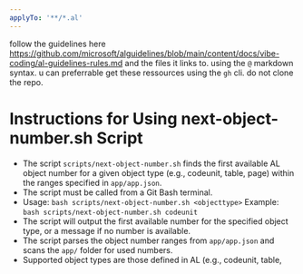 ```yaml
---
applyTo: '**/*.al'
---
```


follow the guidelines here https://github.com/microsoft/alguidelines/blob/main/content/docs/vibe-coding/al-guidelines-rules.md and the files it links to. using the `@` markdown syntax. u can preferrable get these ressources using the `gh` cli. do not clone the repo.

# Instructions for Using next-object-number.sh Script

- The script `scripts/next-object-number.sh` finds the first available AL object number for a given object type (e.g., codeunit, table, page) within the ranges specified in `app/app.json`.
- The script must be called from a Git Bash terminal.
- Usage:
  `bash scripts/next-object-number.sh <objecttype>`
  Example:
  `bash scripts/next-object-number.sh codeunit`
- The script will output the first available number for the specified object type, or a message if no number is available.
- The script parses the object number ranges from `app/app.json` and scans the `app/` folder for used numbers.
- Supported object types are those defined in AL (e.g., codeunit, table,